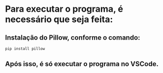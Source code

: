# Para executar o programa, é necessário que seja feita:

## Instalação do Pillow, conforme o comando:

```bash
pip install pillow
```

## Após isso, é só executar o programa no VSCode.